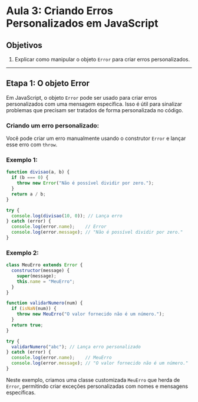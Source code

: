# Aula 3: **Criando Erros Personalizados** em JavaScript

## Objetivos
1. Explicar como manipular o objeto `Error` para criar erros personalizados.

---

## Etapa 1: **O objeto Error**

Em JavaScript, o objeto `Error` pode ser usado para criar erros personalizados com uma mensagem específica. Isso é útil para sinalizar problemas que precisam ser tratados de forma personalizada no código.

### Criando um erro personalizado:

Você pode criar um erro manualmente usando o construtor `Error` e lançar esse erro com `throw`.

### Exemplo 1:

```javascript
function divisao(a, b) {
  if (b === 0) {
    throw new Error("Não é possível dividir por zero.");
  }
  return a / b;
}

try {
  console.log(divisao(10, 0)); // Lança erro
} catch (error) {
  console.log(error.name);    // Error
  console.log(error.message); // "Não é possível dividir por zero."
}
```

### Exemplo 2:

```javascript
class MeuErro extends Error {
  constructor(message) {
    super(message);
    this.name = "MeuErro";
  }
}

function validarNumero(num) {
  if (isNaN(num)) {
    throw new MeuErro("O valor fornecido não é um número.");
  }
  return true;
}

try {
  validarNumero("abc"); // Lança erro personalizado
} catch (error) {
  console.log(error.name);    // MeuErro
  console.log(error.message); // "O valor fornecido não é um número."
}
```

Neste exemplo, criamos uma classe customizada `MeuErro` que herda de `Error`, permitindo criar exceções personalizadas com nomes e mensagens específicas.

